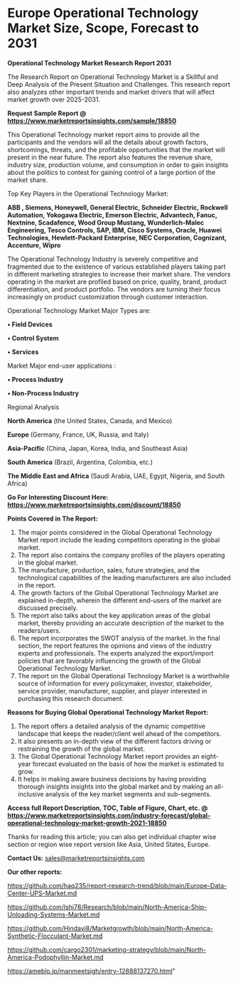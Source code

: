 # Europe Operational Technology Market Size, Scope, Forecast to 2031

<strong>Operational Technology Market Research Report 2031</strong>

The Research Report on Operational Technology Market is a Skillful and Deep Analysis of the Present Situation and Challenges. This research report also analyzes other important trends and market drivers that will affect market growth over 2025-2031.

<strong>Request Sample Report @ <a href=https://www.marketreportsinsights.com/sample/18850>https://www.marketreportsinsights.com/sample/18850</a></strong>

This Operational Technology market report aims to provide all the participants and the vendors will all the details about growth factors, shortcomings, threats, and the profitable opportunities that the market will present in the near future. The report also features the revenue share, industry size, production volume, and consumption in order to gain insights about the politics to contest for gaining control of a large portion of the market share.

Top Key Players in the Operational Technology Market:

<strong>ABB , Siemens, Honeywell, General Electric, Schneider Electric, Rockwell Automation, Yokogawa Electric, Emerson Electric, Advantech, Fanuc, Nextnine, Scadafence, Wood Group Mustang, Wunderlich-Malec Engineering, Tesco Controls, SAP, IBM, Cisco Systems, Oracle, Huawei Technologies, Hewlett-Packard Enterprise, NEC Corporation, Cognizant, Accenture, Wipro</strong>

The Operational Technology Industry is severely competitive and fragmented due to the existence of various established players taking part in different marketing strategies to increase their market share. The vendors operating in the market are profiled based on price, quality, brand, product differentiation, and product portfolio. The vendors are turning their focus increasingly on product customization through customer interaction.

Operational Technology Market Major Types are:

<strong>• Field Devices

• Control System

• Services</strong>

Market Major end-user applications :

<strong>• Process Industry

• Non-Process Industry</strong>

Regional Analysis

</u><strong><b>North America</b></strong> (the United States, Canada, and Mexico)

<strong><b>Europe </b></strong>(Germany, France, UK, Russia, and Italy)

<strong><b>Asia-Pacific</b></strong> (China, Japan, Korea, India, and Southeast Asia)

<strong><b>South America</b></strong> (Brazil, Argentina, Colombia, etc.)

<strong><b>The Middle East and Africa</b></strong> (Saudi Arabia, UAE, Egypt, Nigeria, and South Africa)

<strong>Go For Interesting Discount Here: <a href=https://www.marketreportsinsights.com/discount/18850>https://www.marketreportsinsights.com/discount/18850</a></strong>

<strong>Points Covered in The Report:</strong>
<ol>
  <li>The major points considered in the Global Operational Technology Market report include the leading competitors operating in the global market.</li>
  <li>The report also contains the company profiles of the players operating in the global market.</li>
  <li>The manufacture, production, sales, future strategies, and the technological capabilities of the leading manufacturers are also included in the report.</li>
  <li>The growth factors of the Global Operational Technology Market are explained in-depth, wherein the different end-users of the market are discussed precisely.</li>
  <li>The report also talks about the key application areas of the global market, thereby providing an accurate description of the market to the readers/users.</li>
  <li>The report incorporates the SWOT analysis of the market. In the final section, the report features the opinions and views of the industry experts and professionals. The experts analyzed the export/import policies that are favorably influencing the growth of the Global Operational Technology Market.</li>
  <li>The report on the Global Operational Technology Market is a worthwhile source of information for every policymaker, investor, stakeholder, service provider, manufacturer, supplier, and player interested in purchasing this research document.</li>
</ol>
<strong>Reasons for Buying Global Operational Technology Market Report:</strong>

<ol>
  <li>The report offers a detailed analysis of the dynamic competitive landscape that keeps the reader/client well ahead of the competitors.</li>
  <li>It also presents an in-depth view of the different factors driving or restraining the growth of the global market.</li>
  <li>The Global Operational Technology Market report provides an eight-year forecast evaluated on the basis of how the market is estimated to grow.</li>
  <li>It helps in making aware business decisions by having providing thorough insights insights into the global market and by making an all-inclusive analysis of the key market segments and sub-segments.</li>
</ol>
<strong>Access full Report Description, TOC, Table of Figure, Chart, etc. @ <a href=https://www.marketreportsinsights.com/industry-forecast/global-operational-technology-market-growth-2021-18850>https://www.marketreportsinsights.com/industry-forecast/global-operational-technology-market-growth-2021-18850</a></strong>


Thanks for reading this article; you can also get individual chapter wise section or region wise report version like Asia, United States, Europe.

<strong>Contact Us:</strong>
sales@marketreportsinsights.com

<strong>Our other reports:</strong>

<a href=https://github.com/haq235/report-research-trend/blob/main/Europe-Data-Center-UPS-Market.md>https://github.com/haq235/report-research-trend/blob/main/Europe-Data-Center-UPS-Market.md</a>

<a href=https://github.com/Ishi78/Research/blob/main/North-America-Ship-Unloading-Systems-Market.md>https://github.com/Ishi78/Research/blob/main/North-America-Ship-Unloading-Systems-Market.md</a>

<a href=https://github.com/Hindavi8/Marketgrowth/blob/main/North-America-Synthetic-Flocculant-Market.md>https://github.com/Hindavi8/Marketgrowth/blob/main/North-America-Synthetic-Flocculant-Market.md</a>

<a href=https://github.com/cargo2301/marketing-strategy/blob/main/North-America-Podophyllin-Market.md>https://github.com/cargo2301/marketing-strategy/blob/main/North-America-Podophyllin-Market.md</a>

<a href=https://ameblo.jp/manmeetsigh/entry-12888137270.html>https://ameblo.jp/manmeetsigh/entry-12888137270.html</a>"
